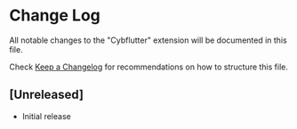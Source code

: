 # Change Log

All notable changes to the "Cybflutter" extension will be documented in this file.

Check [Keep a Changelog](http://keepachangelog.com/) for recommendations on how to structure this file.

## [Unreleased]

- Initial release